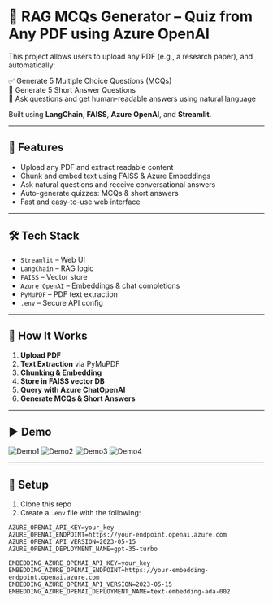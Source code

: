 # 📄 RAG MCQs Generator – Quiz from Any PDF using Azure OpenAI

This project allows users to upload any PDF (e.g., a research paper), and automatically:

✅ Generate 5 Multiple Choice Questions (MCQs)  
🧠 Generate 5 Short Answer Questions  
💬 Ask questions and get human-readable answers using natural language

Built using **LangChain**, **FAISS**, **Azure OpenAI**, and **Streamlit**.

---

## 🚀 Features

- Upload any PDF and extract readable content
- Chunk and embed text using FAISS & Azure Embeddings
- Ask natural questions and receive conversational answers
- Auto-generate quizzes: MCQs & short answers
- Fast and easy-to-use web interface

---

## 🛠 Tech Stack

- `Streamlit` – Web UI  
- `LangChain` – RAG logic  
- `FAISS` – Vector store  
- `Azure OpenAI` – Embeddings & chat completions  
- `PyMuPDF` – PDF text extraction  
- `.env` – Secure API config

---

## 🧠 How It Works

1. **Upload PDF**  
2. **Text Extraction** via PyMuPDF  
3. **Chunking & Embedding**  
4. **Store in FAISS vector DB**  
5. **Query with Azure ChatOpenAI**  
6. **Generate MCQs & Short Answers**

---

## ▶️ Demo


![Demo1](assets/Demo1.png)
![Demo2](assets/Demo2.png)
![Demo3](assets/Demo3.png)
![Demo4](assets/Demo4.png)


---

## 📂 Setup

1. Clone this repo  
2. Create a `.env` file with the following:

```env
AZURE_OPENAI_API_KEY=your_key
AZURE_OPENAI_ENDPOINT=https://your-endpoint.openai.azure.com
AZURE_OPENAI_API_VERSION=2023-05-15
AZURE_OPENAI_DEPLOYMENT_NAME=gpt-35-turbo

EMBEDDING_AZURE_OPENAI_API_KEY=your_key
EMBEDDING_AZURE_OPENAI_ENDPOINT=https://your-embedding-endpoint.openai.azure.com
EMBEDDING_AZURE_OPENAI_API_VERSION=2023-05-15
EMBEDDING_AZURE_OPENAI_DEPLOYMENT_NAME=text-embedding-ada-002
